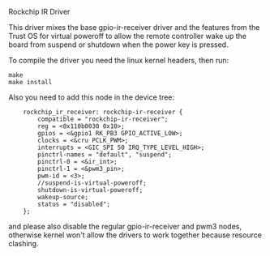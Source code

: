 Rockchip IR Driver

This driver mixes the base gpio-ir-receiver driver and the features from the Trust OS for virtual poweroff to allow the remote controller wake up the board from suspend or shutdown when the power key is pressed.

To compile the driver you need the linux kernel headers, then run:

```
make
make install
```

Also you need to add this node in the device tree:
```
	rockchip_ir_receiver: rockchip-ir-receiver {
		compatible = "rockchip-ir-receiver";
		reg = <0x110b0030 0x10>;
		gpios = <&gpio1 RK_PB3 GPIO_ACTIVE_LOW>;
		clocks = <&cru PCLK_PWM>;
		interrupts = <GIC_SPI 50 IRQ_TYPE_LEVEL_HIGH>;
		pinctrl-names = "default", "suspend";
		pinctrl-0 = <&ir_int>;
		pinctrl-1 = <&pwm3_pin>;
		pwm-id = <3>;
		//suspend-is-virtual-poweroff;
		shutdown-is-virtual-poweroff;
		wakeup-source;
		status = "disabled";
	};
```

and please also disable the regular gpio-ir-receiver and pwm3 nodes, otherwise kernel won't allow the drivers to work together because resource clashing.
